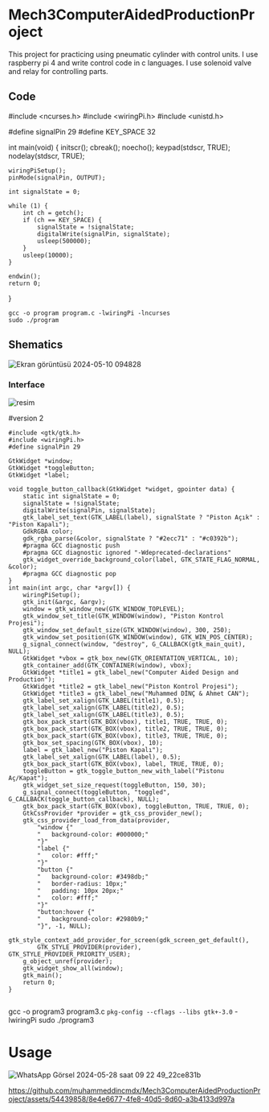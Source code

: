 # Mech3ComputerAidedProductionProject
This project for practicing using pneumatic cylinder with control units. I use raspberry pi 4 and write control code in c languages. I use solenoid valve and relay for controlling parts.





## Code
#include <ncurses.h>
#include <wiringPi.h>
#include <unistd.h>

#define signalPin 29
#define KEY_SPACE 32

int main(void) {
    initscr();
    cbreak();
    noecho();
    keypad(stdscr, TRUE);
    nodelay(stdscr, TRUE);

    wiringPiSetup();
    pinMode(signalPin, OUTPUT);

    int signalState = 0; 

    while (1) {
        int ch = getch();
        if (ch == KEY_SPACE) {
            signalState = !signalState; 
            digitalWrite(signalPin, signalState);
            usleep(500000); 
        }
        usleep(10000); 
    }

    endwin();
    return 0;
}

````
gcc -o program program.c -lwiringPi -lncurses
sudo ./program
````

## Shematics
![Ekran görüntüsü 2024-05-10 094828](https://github.com/muhammeddincmdx/Mech3ComputerAidedProductionProject/assets/54439858/c2fec999-0215-414e-8b2c-6ea3c973b231)

### Interface
![resim](https://github.com/muhammeddincmdx/Mech3ComputerAidedProductionProject/assets/54439858/7e554840-fff2-4c9a-b0c6-afadf9483e23)



#version 2
````
#include <gtk/gtk.h>
#include <wiringPi.h>
#define signalPin 29

GtkWidget *window;
GtkWidget *toggleButton;
GtkWidget *label;

void toggle_button_callback(GtkWidget *widget, gpointer data) {
    static int signalState = 0;
    signalState = !signalState;
    digitalWrite(signalPin, signalState);
    gtk_label_set_text(GTK_LABEL(label), signalState ? "Piston Açık" : "Piston Kapalı");
    GdkRGBA color;
    gdk_rgba_parse(&color, signalState ? "#2ecc71" : "#c0392b"); 
    #pragma GCC diagnostic push
    #pragma GCC diagnostic ignored "-Wdeprecated-declarations"
    gtk_widget_override_background_color(label, GTK_STATE_FLAG_NORMAL, &color);
    #pragma GCC diagnostic pop
}
int main(int argc, char *argv[]) {
    wiringPiSetup();
    gtk_init(&argc, &argv);
    window = gtk_window_new(GTK_WINDOW_TOPLEVEL);
    gtk_window_set_title(GTK_WINDOW(window), "Piston Kontrol Projesi");
    gtk_window_set_default_size(GTK_WINDOW(window), 300, 250);
    gtk_window_set_position(GTK_WINDOW(window), GTK_WIN_POS_CENTER); 
    g_signal_connect(window, "destroy", G_CALLBACK(gtk_main_quit), NULL);
    GtkWidget *vbox = gtk_box_new(GTK_ORIENTATION_VERTICAL, 10);
    gtk_container_add(GTK_CONTAINER(window), vbox);
    GtkWidget *title1 = gtk_label_new("Computer Aided Design and Production");
    GtkWidget *title2 = gtk_label_new("Piston Kontrol Projesi");
    GtkWidget *title3 = gtk_label_new("Muhammed DİNÇ & Ahmet CAN");
    gtk_label_set_xalign(GTK_LABEL(title1), 0.5); 
    gtk_label_set_xalign(GTK_LABEL(title2), 0.5); 
    gtk_label_set_xalign(GTK_LABEL(title3), 0.5); 
    gtk_box_pack_start(GTK_BOX(vbox), title1, TRUE, TRUE, 0);
    gtk_box_pack_start(GTK_BOX(vbox), title2, TRUE, TRUE, 0);
    gtk_box_pack_start(GTK_BOX(vbox), title3, TRUE, TRUE, 0);
    gtk_box_set_spacing(GTK_BOX(vbox), 10);
    label = gtk_label_new("Piston Kapalı");
    gtk_label_set_xalign(GTK_LABEL(label), 0.5); 
    gtk_box_pack_start(GTK_BOX(vbox), label, TRUE, TRUE, 0);
    toggleButton = gtk_toggle_button_new_with_label("Pistonu Aç/Kapat");
    gtk_widget_set_size_request(toggleButton, 150, 30); 
    g_signal_connect(toggleButton, "toggled", G_CALLBACK(toggle_button_callback), NULL);
    gtk_box_pack_start(GTK_BOX(vbox), toggleButton, TRUE, TRUE, 0);
    GtkCssProvider *provider = gtk_css_provider_new();
    gtk_css_provider_load_from_data(provider,
        "window {"
        "   background-color: #000000;" 
        "}"
        "label {"
        "   color: #fff;" 
        "}"
        "button {"
        "   background-color: #3498db;" 
        "   border-radius: 10px;" 
        "   padding: 10px 20px;" 
        "   color: #fff;" 
        "}"
        "button:hover {"
        "   background-color: #2980b9;" 
        "}", -1, NULL);
    gtk_style_context_add_provider_for_screen(gdk_screen_get_default(),
        GTK_STYLE_PROVIDER(provider), GTK_STYLE_PROVIDER_PRIORITY_USER);
    g_object_unref(provider);
    gtk_widget_show_all(window);
    gtk_main();
    return 0;
}


````
gcc -o program3 program3.c `pkg-config --cflags --libs gtk+-3.0` -lwiringPi
sudo ./program3


# Usage
![WhatsApp Görsel 2024-05-28 saat 09 22 49_22ce831b](https://github.com/muhammeddincmdx/Mech3ComputerAidedProductionProject/assets/54439858/d4ebd270-cdf5-452d-9fa5-d5de3efbdd9a)


https://github.com/muhammeddincmdx/Mech3ComputerAidedProductionProject/assets/54439858/8e4e6677-4fe8-40d5-8d60-a3b4133d997a



